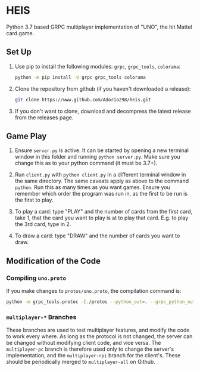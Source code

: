 # HEIS

Python 3.7 based GRPC multiplayer implementation of "UNO", the hit Mattel card game.

## Set Up

1. Use pip to install the following modules: `grpc`, `grpc_tools`, `colorama`:

    ```sh
    python -m pip install -U grpc grpc_tools colorama
    ```

2. Clone the repository from github (if you haven't downloaded a release):

    ```sh
    git clone https://www.github.com/Adoria298/heis.git
    ```

3. If you don't want to clone, download and decompress the latest release from the releases page.

## Game Play

1. Ensure `server.py` is active. It can be started by opening a new terminal window in this folder and running `python server.py`. Make sure you change this as to your python command (it must be 3.7+).

2. Run `client.py` with `python client.py` in a different terminal window in the same directory. The same caveats apply as above to the command `python`. Run this as many times as you want games.  Ensure you remember which order the program was run in, as the first to be run is the first to play.

3. To play a card: type "PLAY" and the number of cards from the first card, take 1, that the card you want to play is at to play that card. E.g. to play the 3rd card, type in 2.

4. To draw a card: type "DRAW" and the number of cards you want to draw.

## Modification of the Code

### Compiling `uno.proto`

If you make changes to `protos/uno.proto`, the compilation command is:

```sh
python -m grpc_tools.protoc -I./protos --python_out=. --grpc_python_out=. ./protos/uno.proto
```

### `multiplayer-*` Branches

These branches are used to test multiplayer features, and modify the code to work every where. As long as the protocol is not changed, the server can be changed without modifying client code, and vice versa. The `multiplayer-pc` branch is therefore used only to change the server's implementation, and the `multiplayer-rpi` branch for the client's. These should be periodically merged to `multiplayer-all` on Github.
